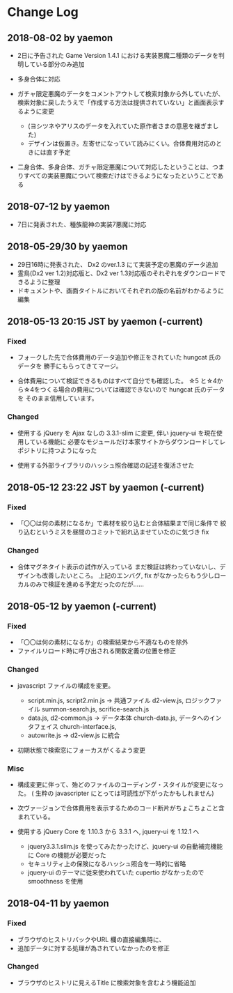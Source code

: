 # Change Log
## 2018-08-02 by yaemon
* 2日に予告された Game Version 1.4.1 における実装悪魔二種類のデータを判明している部分のみ追加
* 多身合体に対応
* ガチャ限定悪魔のデータをコメントアウトして検索対象から外していたが、検索対象に戻したうえで「作成する方法は提供されていない」と画面表示するように変更
  * (ヨシツネやアリスのデータを入れていた原作者さまの意思を継ぎました)
  * デザインは仮置き。左寄せになっていて読みにくい。合体費用対応のときには直す予定
 
* 二身合体、多身合体、ガチャ限定悪魔について対応したということは、つまりすべての実装悪魔について検索だけはできるようになったということである

## 2018-07-12 by yaemon
* 7日に発表された、種族龍神の実装7悪魔に対応

## 2018-05-29/30 by yaemon
* 29日16時に発表された、 Dx2 のver.1.3 にて実装予定の悪魔のデータ追加
* 霊鳥(Dx2 ver 1.2)対応版と、Dx2 ver 1.3対応版のそれぞれをダウンロードできるように整理
* ドキュメントや、画面タイトルにおいてそれぞれの版の名前がわかるように編集

## 2018-05-13 20:15 JST by yaemon (-current)
### Fixed
* フォークした先で合体費用のデータ追加や修正をされていた hungcat 氏のデータを
勝手にもらってきてマージ。  

* 合体費用について検証できるものはすべて自分でも確認した。
☆5 と☆4から☆4をつくる場合の費用については確認できないので hungcat 氏のデータを
そのまま信用しています。

### Changed
* 使用する jQuery を Ajax なしの 3.3.1-slim に変更, 伴い jquery-ui を現在使用している機能に
必要なモジュールだけ本家サイトからダウンロードしてレポジトリに持つようになった

* 使用する外部ライブラリのハッシュ照合確認の記述を復活させた

## 2018-05-12 23:22 JST by yaemon (-current)
### Fixed
* 「〇〇は何の素材になるか」で素材を絞り込むと合体結果まで同じ条件で
絞り込むというミスを昼間のコミットで紛れ込ませていたのに気づき fix

### Changed
* 合体マグネタイト表示の試作が入っている 
まだ検証は終わっていないし、デザインも改善したいところ。 
上記のエンバグ, fix がなかったらもう少しローカルのみで検証を進める予定だったのだが……


## 2018-05-12 by yaemon (-current)
### Fixed
* 「〇〇は何の素材になるか」の検索結果から不適なものを除外
* ファイルリロード時に呼び出される関数定義の位置を修正

### Changed
* javascript ファイルの構成を変更。 
  * script.min.js, script2.min.js → 
  共通ファイル d2-view.js, ロジックファイル summon-search.js, scrifice-search.js
  * data.js, d2-common.js → 
  データ本体 church-data.js, データへのインタフェイス church-interface.js, 
  * autowrite.js → d2-view.js に統合

* 初期状態で検索窓にフォーカスがくるよう変更

### Misc
* 構成変更に伴って、殆どのファイルのコーディング・スタイルが変更になった。 
( 生粋の javascripter にとっては可読性が下がったかもしれません)

* 次ヴァージョンで合体費用を表示するためのコード断片がちょこちょこと含まれている。

* 使用する jQuery Core を 1.10.3 から 3.3.1 へ, jquery-ui を 1.12.1 へ
  * jquery3.3.1.slim.js を使ってみたかったけど、jquery-ui の自動補完機能に
  Core の機能が必要だった
  * セキュリティ上の保険になるハッシュ照合を一時的に省略
  * jquery-ui のテーマに従来使われていた cupertio がなかったので smoothness を使用

## 2018-04-11 by yaemon
### Fixed
* ブラウザのヒストリバックやURL 欄の直接編集時に、
* 追加データに対する処理が為されていなかったのを修正

### Changed
* ブラウザのヒストリに見えるTitle に検索対象を含むよう機能追加
